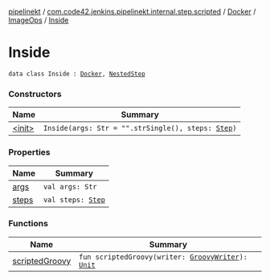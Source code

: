 [pipelinekt](../../../../index.md) / [com.code42.jenkins.pipelinekt.internal.step.scripted](../../../index.md) / [Docker](../../index.md) / [ImageOps](../index.md) / [Inside](./index.md)

# Inside

`data class Inside : `[`Docker`](../../index.md)`, `[`NestedStep`](../../../../com.code42.jenkins.pipelinekt.core.step/-nested-step/index.md)

### Constructors

| Name | Summary |
|---|---|
| [&lt;init&gt;](-init-.md) | `Inside(args: Str = "".strSingle(), steps: `[`Step`](../../../../com.code42.jenkins.pipelinekt.core.step/-step/index.md)`)` |

### Properties

| Name | Summary |
|---|---|
| [args](args.md) | `val args: Str` |
| [steps](steps.md) | `val steps: `[`Step`](../../../../com.code42.jenkins.pipelinekt.core.step/-step/index.md) |

### Functions

| Name | Summary |
|---|---|
| [scriptedGroovy](scripted-groovy.md) | `fun scriptedGroovy(writer: `[`GroovyWriter`](../../../../com.code42.jenkins.pipelinekt.core.writer/-groovy-writer/index.md)`): `[`Unit`](https://kotlinlang.org/api/latest/jvm/stdlib/kotlin/-unit/index.html) |
